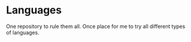 # Languages

One repository to rule them all. Once place for me to try all different types of languages.

